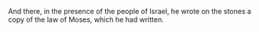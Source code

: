 And there, in the presence of the people of Israel, he wrote on the stones a copy of the law of Moses, which he had written.
